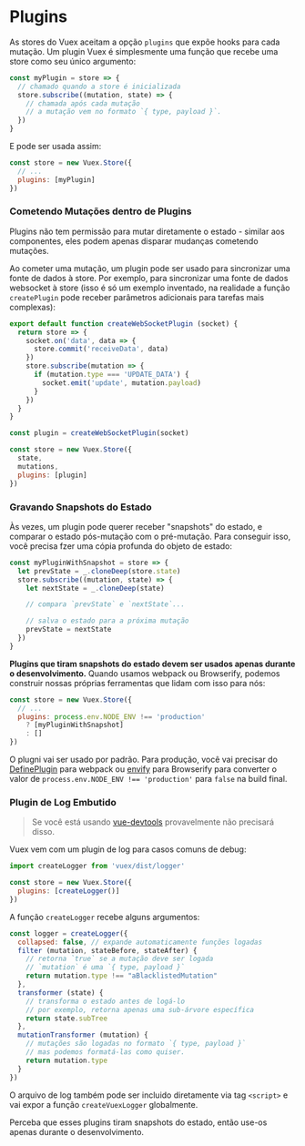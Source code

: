 # Plugins

As stores do Vuex aceitam a opção `plugins` que expõe hooks para cada mutação. Um plugin Vuex é simplesmente uma função que recebe uma store como seu único argumento:



``` js
const myPlugin = store => {
  // chamado quando a store é inicializada
  store.subscribe((mutation, state) => {
    // chamada após cada mutação
    // a mutação vem no formato `{ type, payload }`.
  })
}
```

E pode ser usada assim:

``` js
const store = new Vuex.Store({
  // ...
  plugins: [myPlugin]
})
```

### Cometendo Mutações dentro de Plugins

Plugins não tem permissão para mutar diretamente o estado - similar aos componentes, eles podem apenas disparar mudanças cometendo mutações.

Ao cometer uma mutação, um plugin pode ser usado para sincronizar uma fonte de dados à store. Por exemplo, para sincronizar uma fonte de dados websocket à store (isso é só um exemplo inventado, na realidade a função `createPlugin` pode receber parâmetros adicionais para tarefas mais complexas):


``` js
export default function createWebSocketPlugin (socket) {
  return store => {
    socket.on('data', data => {
      store.commit('receiveData', data)
    })
    store.subscribe(mutation => {
      if (mutation.type === 'UPDATE_DATA') {
        socket.emit('update', mutation.payload)
      }
    })
  }
}
```

``` js
const plugin = createWebSocketPlugin(socket)

const store = new Vuex.Store({
  state,
  mutations,
  plugins: [plugin]
})
```

### Gravando Snapshots do Estado

Às vezes, um plugin pode querer receber "snapshots" do estado, e comparar o estado pós-mutação com o pré-mutação. Para conseguir isso, você precisa fzer uma cópia profunda do objeto de estado:


``` js
const myPluginWithSnapshot = store => {
  let prevState = _.cloneDeep(store.state)
  store.subscribe((mutation, state) => {
    let nextState = _.cloneDeep(state)

    // compara `prevState` e `nextState`...

    // salva o estado para a próxima mutação
    prevState = nextState
  })
}
```

**Plugins que tiram snapshots do estado devem ser usados apenas durante o desenvolvimento.** Quando usamos webpack ou Browserify, podemos construir nossas próprias ferramentas que lidam com isso para nós:

``` js
const store = new Vuex.Store({
  // ...
  plugins: process.env.NODE_ENV !== 'production'
    ? [myPluginWithSnapshot]
    : []
})
```

O plugni vai ser usado por padrão. Para produção, você vai precisar do [DefinePlugin](https://webpack.github.io/docs/list-of-plugins.html#defineplugin) para webpack ou [envify](https://github.com/hughsk/envify) para Browserify para converter o valor de  `process.env.NODE_ENV !== 'production'` para `false` na build final.

### Plugin de Log Embutido

> Se você está usando [vue-devtools](https://github.com/vuejs/vue-devtools) provavelmente não precisará disso.

Vuex vem com um plugin de log para casos comuns de debug:


``` js
import createLogger from 'vuex/dist/logger'

const store = new Vuex.Store({
  plugins: [createLogger()]
})
```

A função `createLogger` recebe alguns argumentos:

``` js
const logger = createLogger({
  collapsed: false, // expande automaticamente funções logadas
  filter (mutation, stateBefore, stateAfter) {
    // retorna `true` se a mutação deve ser logada
    // `mutation` é uma `{ type, payload }`
    return mutation.type !== "aBlacklistedMutation"
  },
  transformer (state) {
    // transforma o estado antes de logá-lo
    // por exemplo, retorna apenas uma sub-árvore específica
    return state.subTree
  },
  mutationTransformer (mutation) {
    // mutações são logadas no formato `{ type, payload }`
    // mas podemos formatá-las como quiser.
    return mutation.type
  }
})
```

O arquivo de log também pode ser incluido diretamente via tag `<script>` e vai expor a função `createVuexLogger` globalmente.

Perceba que esses plugins tiram snapshots do estado, então use-os apenas durante o desenvolvimento.